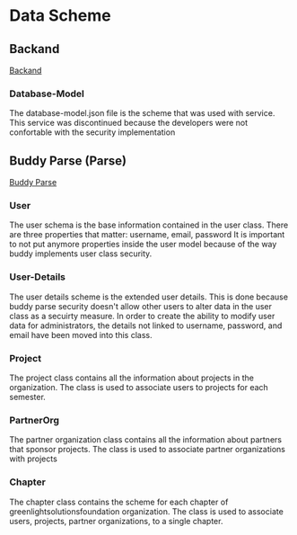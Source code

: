 # Data Scheme

## Backand
[Backand]("http://www.backand.com")
### Database-Model
The database-model.json file is the scheme that was used with  service. This service was discontinued because the developers were not confortable with the security implementation

## Buddy Parse (Parse)
[Buddy Parse]("http://parse.buddy.com")
### User
The user schema is the base information contained in the user class.
There are three properties that matter: username, email, password
It is important to not put anymore properties inside the user model because of the way buddy implements user class security.

### User-Details
The user details scheme is the extended user details. This is done because buddy parse security doesn't allow other users to alter data in the user class as a secuirty measure. In order to create the ability to modify user data for administrators, the details not linked to username, password, and email have been moved into this class.

### Project
The project class contains all the information about projects in the organization. The class is used to associate users to projects for each semester. 

### PartnerOrg
The partner organization class contains all the information about partners that sponsor projects. The class is used to associate partner organizations with projects

### Chapter
The chapter class contains the scheme for each chapter of greenlightsolutionsfoundation organization. The class is used to associate users, projects, partner organizations, to a single chapter. 